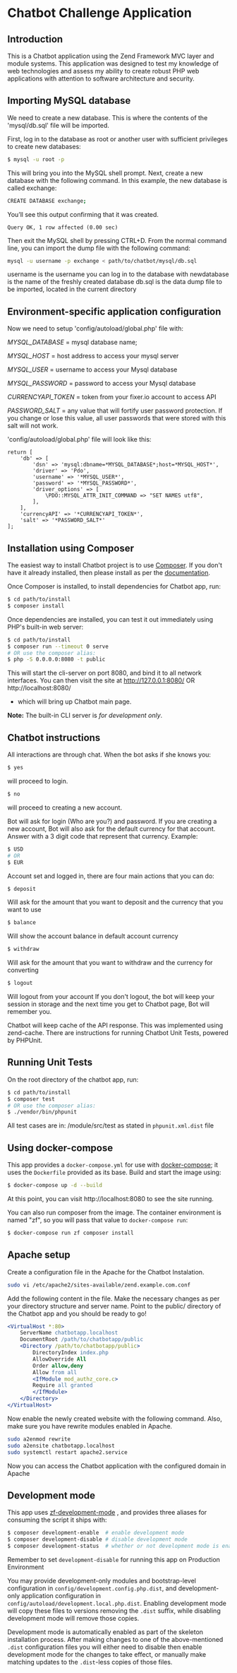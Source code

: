 # Chatbot Challenge Application

## Introduction

This is a Chatbot application using the Zend Framework MVC layer and module
systems. This application was designed to test my knowledge of web technologies and assess my ability to
create robust PHP web applications with attention to software architecture​ and security.

## Importing MySQL database

We need to create a new database. This is where the contents of the 'mysql/db.sql' file will be imported.

First, log in to the database as root or another user with sufficient privileges to create new databases:
```bash
$ mysql -u root -p
```

This will bring you into the MySQL shell prompt. 
Next, create a new database with the following command. In this example, the new database is called exchange:
```bash
CREATE DATABASE exchange;
```
You’ll see this output confirming that it was created.

```output
Query OK, 1 row affected (0.00 sec)
```
Then exit the MySQL shell by pressing CTRL+D. 
From the normal command line, you can import the dump file with the following command:
```bash
mysql -u username -p exchange < path/to/chatbot/mysql/db.sql
```
username is the username you can log in to the database with
newdatabase is the name of the freshly created database
db.sql is the data dump file to be imported, located in the current directory


## Environment-specific application configuration

Now we need to setup 'config/autoload/global.php' file with:

*MYSQL_DATABASE* = mysql database name;

*MYSQL_HOST* = host address to access your mysql server

*MYSQL_USER* = username to access your Mysql database

*MYSQL_PASSWORD* = password to access your Mysql database

*CURRENCYAPI_TOKEN* = token from your fixer.io account to access API

*PASSWORD_SALT* = any value that will fortify user password protection. If you change or lose this value, all user passwords that were stored with this salt will not work.

'config/autoload/global.php' file will look like this:
```code
return [
    'db' => [
        'dsn' => 'mysql:dbname=*MYSQL_DATABASE*;host=*MYSQL_HOST*',
        'driver' => 'Pdo',
        'username' => '*MYSQL_USER*',
        'password' => '*MYSQL_PASSWORD*',
        'driver_options' => [
            \PDO::MYSQL_ATTR_INIT_COMMAND => "SET NAMES utf8",
        ],
    ],
    'currencyAPI' => '*CURRENCYAPI_TOKEN*',
    'salt' => '*PASSWORD_SALT*'
];
```

## Installation using Composer

The easiest way to install Chatbot project is to use
[Composer](https://getcomposer.org/).  If you don't have it already installed,
then please install as per the [documentation](https://getcomposer.org/doc/00-intro.md).

Once Composer is installed, to install dependencies for Chatbot app, run:

```bash
$ cd path/to/install
$ composer install
```

Once dependencies are installed, you can test it out immediately using PHP's built-in web server:

```bash
$ cd path/to/install
$ composer run --timeout 0 serve
# OR use the composer alias:
$ php -S 0.0.0.0:8080 -t public
```

This will start the cli-server on port 8080, and bind it to all network
interfaces. You can then visit the site at http://127.0.0.1:8080/ OR http://localhost:8080/
- which will bring up Chatbot main page.

**Note:** The built-in CLI server is *for development only*.

## Chatbot instructions

All interactions are through chat. When the bot asks if she knows you:
```bash
$ yes
```
will proceed to login.
```bash
$ no
```
will proceed to creating a new account.

Bot will ask for login (Who are you?) and password.
If you are creating a new account, Bot will also ask for the default currency for that account.
Answer with a 3 digit code that represent that currency. Example:
```bash
$ USD
# OR
$ EUR
```

Account set and logged in, there are four main actions that you can do:
```bash
$ deposit
```
Will ask for the amount that you want to deposit and the currency that you want to use
```bash
$ balance
```
Will show the account balance in default account currency
```bash
$ withdraw
```
Will ask for the amount that you want to withdraw and the currency for converting
```bash
$ logout
```
Will logout from your account
If you don't logout, the bot will keep your session in storage and the next time you get to Chatbot page, Bot will remember you.

Chatbot will keep cache of the API response. This was implemented using zend-cache.
There are instructions for running Chatbot Unit Tests, powered by PHPUnit.

## Running Unit Tests

On the root directory of the chatbot app, run:

```bash
$ cd path/to/install
$ composer test
# OR use the composer alias:
$ ./vendor/bin/phpunit
```

All test cases are in:
/module/src/test
as stated in `phpunit.xml.dist` file

## Using docker-compose

This app provides a `docker-compose.yml` for use with
[docker-compose](https://docs.docker.com/compose/); it
uses the `Dockerfile` provided as its base. Build and start the image using:

```bash
$ docker-compose up -d --build
```

At this point, you can visit http://localhost:8080 to see the site running.

You can also run composer from the image. The container environment is named
"zf", so you will pass that value to `docker-compose run`:

```bash
$ docker-compose run zf composer install
```

## Apache setup

Create a configuration file in the Apache for the Chatbot Instalation.
```bash
sudo vi /etc/apache2/sites-available/zend.example.com.conf
```

Add the following content in the file. Make the necessary changes as per your directory structure and server name.
Point to the public/ directory of the Chatbot app and you should be ready to go!

```apache
<VirtualHost *:80>
    ServerName chatbotapp.localhost
    DocumentRoot /path/to/chatbotapp/public
    <Directory /path/to/chatbotapp/public>
        DirectoryIndex index.php
        AllowOverride All
        Order allow,deny
        Allow from all
        <IfModule mod_authz_core.c>
        Require all granted
        </IfModule>
    </Directory>
</VirtualHost>
```

Now enable the newly created website with the following command. Also, make sure you have rewrite modules enabled in Apache.

```bash
sudo a2enmod rewrite
sudo a2ensite chatbotapp.localhost
sudo systemctl restart apache2.service
```

Now you can access the Chatbot application with the configured domain in Apache


## Development mode

This app uses [zf-development-mode](https://github.com/zfcampus/zf-development-mode)
, and provides three aliases for consuming the script it ships with:

```bash
$ composer development-enable  # enable development mode
$ composer development-disable # disable development mode
$ composer development-status  # whether or not development mode is enabled
```

Remember to set `development-disable` for running this app on Production Environment

You may provide development-only modules and bootstrap-level configuration in
`config/development.config.php.dist`, and development-only application
configuration in `config/autoload/development.local.php.dist`. Enabling
development mode will copy these files to versions removing the `.dist` suffix,
while disabling development mode will remove those copies.

Development mode is automatically enabled as part of the skeleton installation process. 
After making changes to one of the above-mentioned `.dist` configuration files you will
either need to disable then enable development mode for the changes to take effect,
or manually make matching updates to the `.dist`-less copies of those files.
